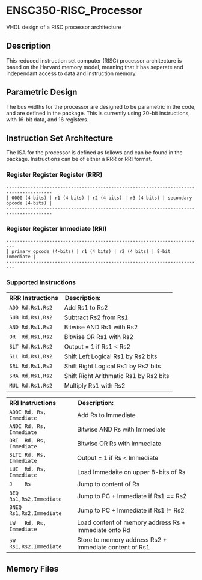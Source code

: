 # ENSC350-RISC_Processor
VHDL design of a RISC processor architecture

## Description
This reduced instruction set computer (RISC) processor architecture is based on the Harvard memory model, meaning that it has seperate and independant access to data and instruction memory.

## Parametric Design
The bus widths for the processor are designed to be parametric in the code, and are defined in the package. This is currently using 20-bit instructions, with 16-bit data, and 16 registers.

## Instruction Set Architecture
The ISA for the processor is defined as follows and can be found in the package. Instructions can be of either a RRR or RRI format.

### Register Register Register (RRR)
    ---------------------------------------------------------------------------------------
    | 0000 (4-bits) | r1 (4 bits) | r2 (4 bits) | r3 (4-bits) | secondary opcode (4-bits) |
    ---------------------------------------------------------------------------------------
### Register Register Immediate (RRI)
    -------------------------------------------------------------------------
    | primary opcode (4-bits) | r1 (4 bits) | r2 (4 bits) | 8-bit immediate |
    -------------------------------------------------------------------------
### Supported Instructions

<table>
<tr>
  <th style="text-align:left">RRR Instructions</th>
  <th style="text-align:left;padding-left:10px;">Description:</th>
</tr>
<tr><td><code>ADD Rd,Rs1,Rs2</code></td><td>Add Rs1 to Rs2</td></tr>
<tr><td><code>SUB Rd,Rs1,Rs2</code></td><td>Subtract Rs2 from Rs1</td></tr>
<tr><td><code>AND Rd,Rs1,Rs2</code></td><td>Bitwise AND Rs1 with Rs2</td></tr>
<tr><td><code>OR&nbsp; Rd,Rs1,Rs2</code></td><td>Bitwise OR Rs1 with Rs2</td></tr>
<tr><td><code>SLT Rd,Rs1,Rs2</code></td><td>Output = 1 if Rs1 &lt; Rs2</td></tr>
<tr><td><code>SLL Rd,Rs1,Rs2</code></td><td>Shift Left Logical Rs1 by Rs2 bits</td></tr>
<tr><td><code>SRL Rd,Rs1,Rs2</code></td><td>Shift Right Logical Rs1 by Rs2 bits</td></tr>
<tr><td><code>SRA Rd,Rs1,Rs2</code></td><td>Shift Right Arithmatic Rs1 by Rs2 bits</td></tr>
<tr><td><code>MUL Rd,Rs1,Rs2</code></td><td>Multiply Rs1 with Rs2</td></tr>
</table>
  
<table>  
<tr>
  <th style="text-align:left">RRI Instructions</th>
  <th style="text-align:left;padding-left:10px;">Description:</th>
</tr>
<tr><td><code>ADDI Rd, Rs, Immediate</code></td><td>Add Rs to Immediate</td></tr>
<tr><td><code>ANDI Rd, Rs, Immediate</code></td><td>Bitwise AND Rs with Immediate</td></tr>
<tr><td><code>ORI&nbsp; Rd, Rs, Immediate</code></td><td>Bitwise OR Rs with Immediate</td></tr>
<tr><td><code>SLTI Rd, Rs, Immediate</code></td><td>Output = 1 if Rs &lt; Immediate</td></tr>
<tr><td><code>LUI&nbsp; Rd, Rs, Immediate</code></td><td>Load Immedaite on upper 8-bits of Rs</td></tr>
<tr><td><code>J&nbsp;&nbsp;&nbsp; Rs</code></td><td>Jump to content of Rs</td></tr>
<tr><td><code>BEQ&nbsp; Rs1,Rs2,Immediate</code></td><td>Jump to PC + Immediate if Rs1 == Rs2</td></tr>
<tr><td><code>BNEQ Rs1,Rs2,Immediate</code></td><td>Jump to PC + Immediate if Rs1 != Rs2</td></tr>
<tr><td><code>LW&nbsp;&nbsp; Rd, Rs, Immediate</code></td><td>Load content of memory address Rs + Immediate onto Rd</td></tr>
<tr><td><code>SW&nbsp;&nbsp; Rs1,Rs2,Immediate</code></td><td>Store to memory address Rs2 + Immediate content of Rs1</td></tr>
</table>

## Memory Files
